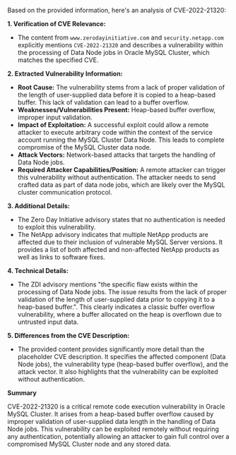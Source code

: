 Based on the provided information, here's an analysis of CVE-2022-21320:

**1. Verification of CVE Relevance:**

   - The content from `www.zerodayinitiative.com` and `security.netapp.com` explicitly mentions `CVE-2022-21320` and describes a vulnerability within the processing of Data Node jobs in Oracle MySQL Cluster, which matches the specified CVE.

**2. Extracted Vulnerability Information:**

   *   **Root Cause:** The vulnerability stems from a lack of proper validation of the length of user-supplied data before it is copied to a heap-based buffer. This lack of validation can lead to a buffer overflow.
   *   **Weaknesses/Vulnerabilities Present:** Heap-based buffer overflow, improper input validation.
   *  **Impact of Exploitation:** A successful exploit could allow a remote attacker to execute arbitrary code within the context of the service account running the MySQL Cluster Data Node. This leads to complete compromise of the MySQL Cluster data node.
   *   **Attack Vectors:** Network-based attacks that targets the handling of Data Node jobs.
   *   **Required Attacker Capabilities/Position:** A remote attacker can trigger this vulnerability without authentication. The attacker needs to send crafted data as part of data node jobs, which are likely over the MySQL cluster communication protocol.

**3. Additional Details:**

*   The Zero Day Initiative advisory states that no authentication is needed to exploit this vulnerability.
*   The NetApp advisory indicates that multiple NetApp products are affected due to their inclusion of vulnerable MySQL Server versions. It provides a list of both affected and non-affected NetApp products as well as links to software fixes.

**4. Technical Details:**

   - The ZDI advisory mentions "the specific flaw exists within the processing of Data Node jobs. The issue results from the lack of proper validation of the length of user-supplied data prior to copying it to a heap-based buffer.". This clearly indicates a classic buffer overflow vulnerability, where a buffer allocated on the heap is overflown due to untrusted input data.

**5. Differences from the CVE Description:**

*   The provided content provides significantly more detail than the placeholder CVE description. It specifies the affected component (Data Node jobs), the vulnerability type (heap-based buffer overflow), and the attack vector. It also highlights that the vulnerability can be exploited without authentication.

**Summary**

CVE-2022-21320 is a critical remote code execution vulnerability in Oracle MySQL Cluster. It arises from a heap-based buffer overflow caused by improper validation of user-supplied data length in the handling of Data Node jobs. This vulnerability can be exploited remotely without requiring any authentication, potentially allowing an attacker to gain full control over a compromised MySQL Cluster node and any stored data.